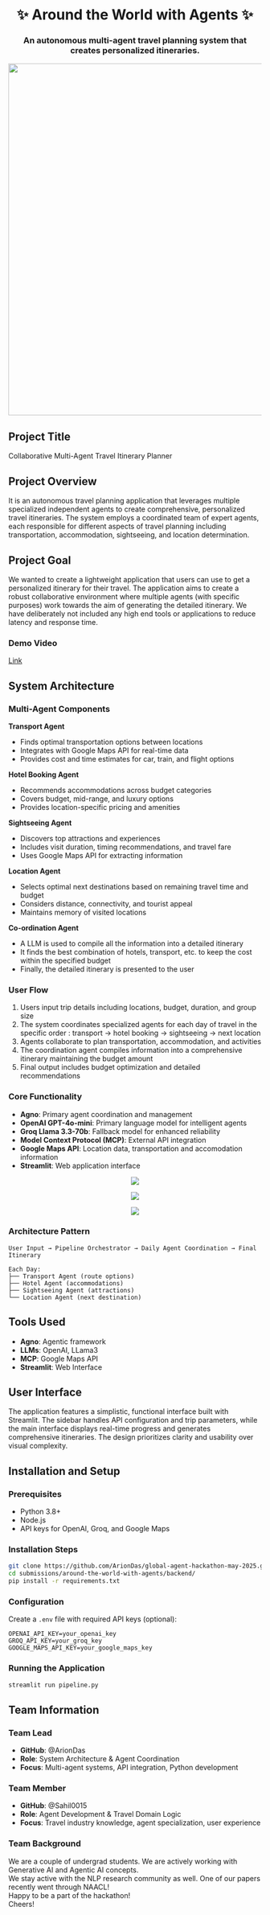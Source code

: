 <h1 align='center'> ✨ Around the World with Agents ✨ </h1>
<h3 align='center'> An autonomous multi-agent travel planning system that creates personalized itineraries.</h3>

<p align="center">
<img src="https://github.com/user-attachments/assets/edd4c308-787e-4dae-a582-841c693bcb4b"/, height=700, width=650>
</p>

## Project Title
Collaborative Multi-Agent Travel Itinerary Planner

## Project Overview
It is an autonomous travel planning application that leverages multiple specialized independent agents to create comprehensive, personalized travel itineraries. The system employs a coordinated team of expert agents, each responsible for different aspects of travel planning including transportation, accommodation, sightseeing, and location determination.

## Project Goal
We wanted to create a lightweight application that users can use to get a personalized itinerary for their travel. The application aims to create a robust collaborative environment where multiple agents (with specific purposes) work towards the aim of generating the detailed itinerary. We have deliberately not included any high end tools or applications to reduce latency and response time.

### Demo Video
[Link](https://youtu.be/tsAbE_UCB9I)

## System Architecture

### Multi-Agent Components

**Transport Agent**
- Finds optimal transportation options between locations
- Integrates with Google Maps API for real-time data
- Provides cost and time estimates for car, train, and flight options

**Hotel Booking Agent**
- Recommends accommodations across budget categories
- Covers budget, mid-range, and luxury options
- Provides location-specific pricing and amenities

**Sightseeing Agent**
- Discovers top attractions and experiences
- Includes visit duration, timing recommendations, and travel fare
- Uses Google Maps API for extracting information

**Location Agent**
- Selects optimal next destinations based on remaining travel time and budget
- Considers distance, connectivity, and tourist appeal
- Maintains memory of visited locations

**Co-ordination Agent**
- A LLM is used to compile all the information into a detailed itinerary
- It finds the best combination of hotels, transport, etc. to keep the cost within the specified budget
- Finally, the detailed itinerary is presented to the user

### User Flow

1. Users input trip details including locations, budget, duration, and group size
2. The system coordinates specialized agents for each day of travel in the specific order : transport -> hotel booking -> sightseeing -> next location
3. Agents collaborate to plan transportation, accommodation, and activities
4. The coordination agent compiles information into a comprehensive itinerary maintaining the budget amount
5. Final output includes budget optimization and detailed recommendations

### Core Functionality
- **Agno**: Primary agent coordination and management
- **OpenAI GPT-4o-mini**: Primary language model for intelligent agents
- **Groq Llama 3.3-70b**: Fallback model for enhanced reliability
- **Model Context Protocol (MCP)**: External API integration
- **Google Maps API**: Location data, transportation and accomodation information
- **Streamlit**: Web application interface

<p align="center">
<img src="https://github.com/user-attachments/assets/f647a00b-36c7-4476-8f05-5d40561f3ad7"/>
</p>

<p align="center">
<img src="https://github.com/user-attachments/assets/a4b1675f-8690-4e28-bac8-08bd77416448"/>
</p>

<p align="center">
<img src="https://github.com/user-attachments/assets/0852b791-d233-4754-8009-b14f9e126d99"/>
</p>

### Architecture Pattern
```
User Input → Pipeline Orchestrator → Daily Agent Coordination → Final Itinerary

Each Day:
├── Transport Agent (route options)
├── Hotel Agent (accommodations)
├── Sightseeing Agent (attractions)
└── Location Agent (next destination)
```

## Tools Used
- **Agno**: Agentic framework
- **LLMs**: OpenAI, LLama3
- **MCP**: Google Maps API
- **Streamlit**: Web Interface

## User Interface
The application features a simplistic, functional interface built with Streamlit. The sidebar handles API configuration and trip parameters, while the main interface displays real-time progress and generates comprehensive itineraries. The design prioritizes clarity and usability over visual complexity.

## Installation and Setup

### Prerequisites
- Python 3.8+
- Node.js
- API keys for OpenAI, Groq, and Google Maps

### Installation Steps
```bash
git clone https://github.com/ArionDas/global-agent-hackathon-may-2025.git
cd submissions/around-the-world-with-agents/backend/
pip install -r requirements.txt
```

### Configuration
Create a `.env` file with required API keys (optional):
```
OPENAI_API_KEY=your_openai_key
GROQ_API_KEY=your_groq_key
GOOGLE_MAPS_API_KEY=your_google_maps_key
```

### Running the Application
```bash
streamlit run pipeline.py
```

## Team Information

### Team Lead
- **GitHub**: @ArionDas
- **Role**: System Architecture & Agent Coordination
- **Focus**: Multi-agent systems, API integration, Python development

### Team Member
- **GitHub**: @Sahil0015
- **Role**: Agent Development & Travel Domain Logic
- **Focus**: Travel industry knowledge, agent specialization, user experience

### Team Background
We are a couple of undergrad students. We are actively working with Generative AI and Agentic AI concepts. <br> 
We stay active with the NLP research community as well. One of our papers recently went through NAACL! <br>
Happy to be a part of the hackathon! <br>
Cheers!

